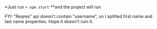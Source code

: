*Just run
`> npm start`
**and the project will run

FYI: "Reqres" api doesn't contain "username", so I splitted first name and last name properties. Hope it doesn't ruin it.

